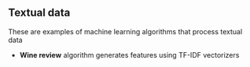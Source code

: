 ## Textual data

These are examples of machine learning algorithms that process textual data

- __Wine review__ algorithm generates features using TF-IDF vectorizers 
